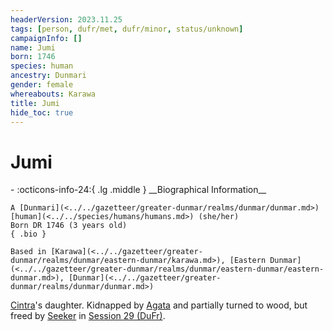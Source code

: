 ```yaml
---
headerVersion: 2023.11.25
tags: [person, dufr/met, dufr/minor, status/unknown]
campaignInfo: []
name: Jumi
born: 1746
species: human
ancestry: Dunmari
gender: female
whereabouts: Karawa
title: Jumi
hide_toc: true
---
```

# Jumi
<div class="grid cards ext-narrow-margin ext-one-column" markdown>
- :octicons-info-24:{ .lg .middle } __Biographical Information__

    A [Dunmari](<../../gazetteer/greater-dunmar/realms/dunmar/dunmar.md>) [human](<../../species/humans/humans.md>) (she/her)  
    Born DR 1746 (3 years old)  
    { .bio }

    Based in [Karawa](<../../gazetteer/greater-dunmar/realms/dunmar/eastern-dunmar/karawa.md>), [Eastern Dunmar](<../../gazetteer/greater-dunmar/realms/dunmar/eastern-dunmar/eastern-dunmar.md>), [Dunmar](<../../gazetteer/greater-dunmar/realms/dunmar/dunmar.md>)
</div>


[Cintra](<./cintra.md>)'s daughter. Kidnapped by [Agata](<../fey/agata.md>) and partially turned to wood, but freed by [Seeker](<../pcs/dunmar-fellowship/seeker.md>) in [Session 29 (DuFr)](<../../campaigns/dunmari-frontier/session-notes/session-29-dufr.md>). 